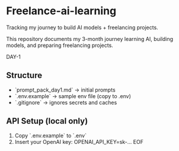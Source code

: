 # Freelance-ai-learning  
Tracking my journey to build AI models + freelancing projects.  

This repository documents my 3-month journey learning AI, building models, and preparing freelancing projects.

DAY-1
## Structure
- \`prompt_pack_day1.md\` → initial prompts
- \`.env.example\` → sample env file (copy to .env)
- \`.gitignore\` → ignores secrets and caches

## API Setup (local only)
1. Copy \`.env.example\` to \`.env\`
2. Insert your OpenAI key:
   OPENAI_API_KEY=sk-...
EOF
